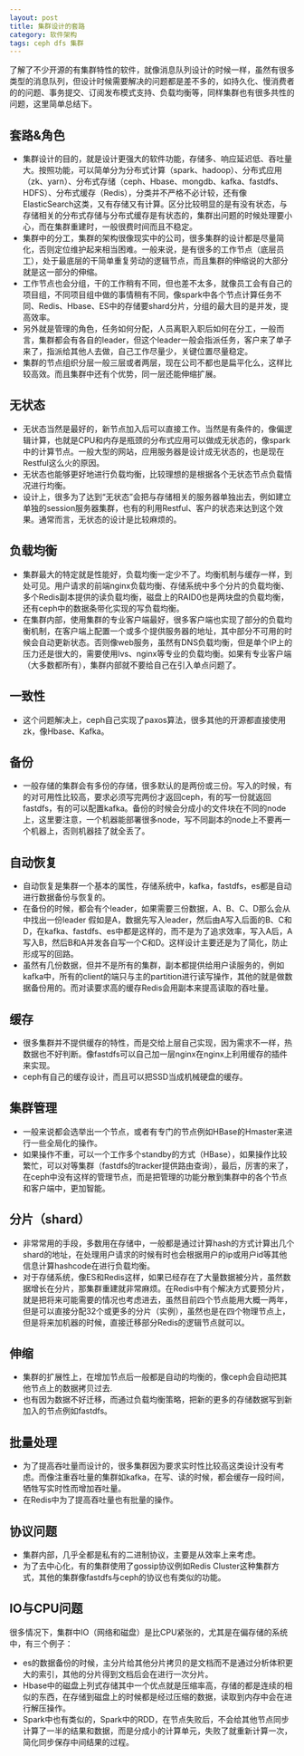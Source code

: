 ```yaml
---
layout: post
title: 集群设计的套路
category: 软件架构
tags: ceph dfs 集群
---
```


了解了不少开源的有集群特性的软件，就像消息队列设计的时候一样，虽然有很多类型的消息队列，但设计时候需要解决的问题都是差不多的，如持久化、慢消费者的的问题、事务提交、订阅发布模式支持、负载均衡等，同样集群也有很多共性的问题，这里简单总结下。

## 套路&角色 ##
- 集群设计的目的，就是设计更强大的软件功能，存储多、响应延迟低、吞吐量大。按照功能，可以简单分为分布式计算（spark、hadoop）、分布式应用（zk、yarn）、分布式存储（ceph、Hbase、mongdb、kafka、fastdfs、HDFS）、分布式缓存（Redis），分类并不严格不必计较，还有像ElasticSearch这类，又有存储又有计算。区分比较明显的是有没有状态，与存储相关的分布式存储与分布式缓存是有状态的，集群出问题的时候处理要小心，而在集群重建时，一般很费时间而且不稳定。
- 集群中的分工，集群的架构很像现实中的公司，很多集群的设计都是尽量简化，否则定位维护起来相当困难。一般来说，是有很多的工作节点（底层员工），处于最底层的干简单重复劳动的逻辑节点，而且集群的伸缩说的大部分就是这一部分的伸缩。  
- 工作节点也会分组，干的工作稍有不同，但也差不太多，就像员工会有自己的项目组，不同项目组中做的事情稍有不同，像spark中各个节点计算任务不同、Redis、Hbase、ES中的存储要shard分片，分组的最大目的是并发，提高效率。 
- 另外就是管理的角色，任务如何分配，人员离职入职后如何在分工，一般而言，集群都会有各自的leader，但这个leader一般会指派任务，客户来了单子来了，指派给其他人去做，自己工作尽量少，关键位置尽量稳定。
- 集群的节点组织分层一般三层或者两层，现在公司不都也是扁平化么，这样比较高效。而且集群中还有个优势，同一层还能伸缩扩展。

## 无状态 ##
- 无状态当然是最好的，新节点加入后可以直接工作。当然是有条件的，像偏逻辑计算，也就是CPU和内存是瓶颈的分布式应用可以做成无状态的，像spark中的计算节点。一般大型的网站，应用服务器是设计成无状态的，也是现在Restful这么火的原因。
- 无状态也能够更好地进行负载均衡，比较理想的是根据各个无状态节点负载情况进行均衡。
- 设计上，很多为了达到“无状态”会把与存储相关的服务器单独出去，例如建立单独的session服务器集群，也有的利用Restful、客户的状态来达到这个效果。通常而言，无状态的设计是比较麻烦的。

## 负载均衡  ##
- 集群最大的特定就是性能好，负载均衡一定少不了。均衡机制与缓存一样，到处可见。用户请求的前端nginx负载均衡、存储系统中多个分片的负载均衡、多个Redis副本提供的读负载均衡，磁盘上的RAID0也是两块盘的负载均衡，还有ceph中的数据条带化实现的写负载均衡。
- 在集群内部，使用集群的专业客户端最好，很多客户端也实现了部分的负载均衡机制，在客户端上配置一个或多个提供服务器的地址，其中部分不可用的时候会自动更新状态。否则像web服务，虽然有DNS负载均衡，但是单个IP上的压力还是很大的，需要使用lvs、nginx等专业的负载均衡。如果有专业客户端（大多数都所有），集群内部就不要给自己在引入单点问题了。

## 一致性 ##
- 这个问题解决上，ceph自己实现了paxos算法，很多其他的开源都直接使用zk，像Hbase、Kafka。

## 备份 ##
- 一般存储的集群会有多份的存储，很多默认的是两份或三份。写入的时候，有的对可用性比较高，要求必须写完两份才返回ceph，有的写一份就返回fastdfs，有的可以配置kafka。备份的时候会分成小的文件块在不同的node上，这里要注意，一个机器能部署很多node，写不同副本的node上不要再一个机器上，否则机器挂了就全丢了。

## 自动恢复 ##
- 自动恢复是集群一个基本的属性，存储系统中，kafka，fastdfs，es都是自动进行数据备份与恢复的。
- 在备份的时候，都会有个leader，如果需要三份数据，A、B、C、D那么会从中找出一份leader 假如是A，数据先写入leader，然后由A写入后面的B、C和D，在kafka、fastdfs、es中都是这样的，而不是为了追求效率，写入A后，A写入B，然后B和A并发各自写一个C和D。这样设计主要还是为了简化，防止形成写的回路。
- 虽然有几份数据，但并不是所有的集群，副本都提供给用户读服务的，例如kafka中，所有的client的端只与主的partition进行读写操作，其他的就是做数据备份用的。而对读要求高的缓存Redis会用副本来提高读取的吞吐量。

## 缓存 ##
- 很多集群并不提供缓存的特性，而是交给上层自己实现，因为需求不一样，热数据也不好判断。像fastdfs可以自己加一层nginx在nginx上利用缓存的插件来实现。
- ceph有自己的缓存设计，而且可以把SSD当成机械硬盘的缓存。

## 集群管理 ##
- 一般来说都会选举出一个节点，或者有专门的节点例如HBase的Hmaster来进行一些全局化的操作。
- 如果操作不重，可以一个工作多个standby的方式（HBase），如果操作比较繁忙，可以对等集群（fastdfs的tracker提供路由查询），最后，厉害的来了，在ceph中没有这样的管理节点，而是把管理的功能分散到集群中的各个节点和客户端中，更加智能。

## 分片（shard） ##
- 非常常用的手段，多数用在存储中，一般都是通过计算hash的方式计算出几个shard的地址，在处理用户请求的时候有时也会根据用户的ip或用户id等其他信息计算hashcode在进行负载均衡。
- 对于存储系统，像ES和Redis这样，如果已经存在了大量数据被分片，虽然数据增长在分片，那集群重建就非常麻烦。在Redis中有个解决方式要预分片，就是把将来可能需要的情况也考虑进去，虽然目前四个节点能用大概一两年，但是可以直接分配32个或更多的分片（实例），虽然也是在四个物理节点上，但是将来加机器的时候，直接迁移部分Redis的逻辑节点就可以。

## 伸缩 ##
- 集群的扩展性上，在增加节点后一般都是自动的均衡的，像ceph会自动把其他节点上的数据拷贝过去.
- 也有因为数据不好迁移，而通过负载均衡策略，把新的更多的存储数据写到新加入的节点例如fastdfs。

## 批量处理 ##
- 为了提高吞吐量而设计的，很多集群因为要求实时性比较高这类设计没有考虑。而像注重吞吐量的集群如kafka，在写、读的时候，都会缓存一段时间，牺牲写实时性而增加吞吐量。
- 在Redis中为了提高吞吐量也有批量的操作。

## 协议问题 ##
- 集群内部，几乎全都是私有的二进制协议，主要是从效率上来考虑。
- 为了去中心化，有的集群使用了gossip协议例如Redis Cluster这种集群方式，其他的集群像fastdfs与ceph的协议也有类似的功能。

## IO与CPU问题 ##
很多情况下，集群中IO（网络和磁盘）是比CPU紧张的，尤其是在偏存储的系统中，有三个例子：
- es的数据备份的时候，主分片给其他分片拷贝的是文档而不是通过分析体积更大的索引，其他的分片得到文档后会在进行一次分片。
- Hbase中的磁盘上列式存储其中一个优点就是压缩率高，存储的都是连续的相似的东西，在存储到磁盘上的时候都是经过压缩的数据，读取到内存中会在进行解压操作。
- Spark中也有类似的，Spark中的RDD，在节点失败后，不会给其他节点同步计算了一半的结果和数据，而是分成小的计算单元，失败了就重新计算一次，简化同步保存中间结果的过程。

